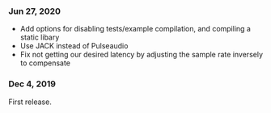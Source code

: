 ### Jun 27, 2020

* Add options for disabling tests/example compilation, and compiling a static libary
* Use JACK instead of Pulseaudio
* Fix not getting our desired latency by adjusting the sample rate inversely to compensate

### Dec 4, 2019

First release.
